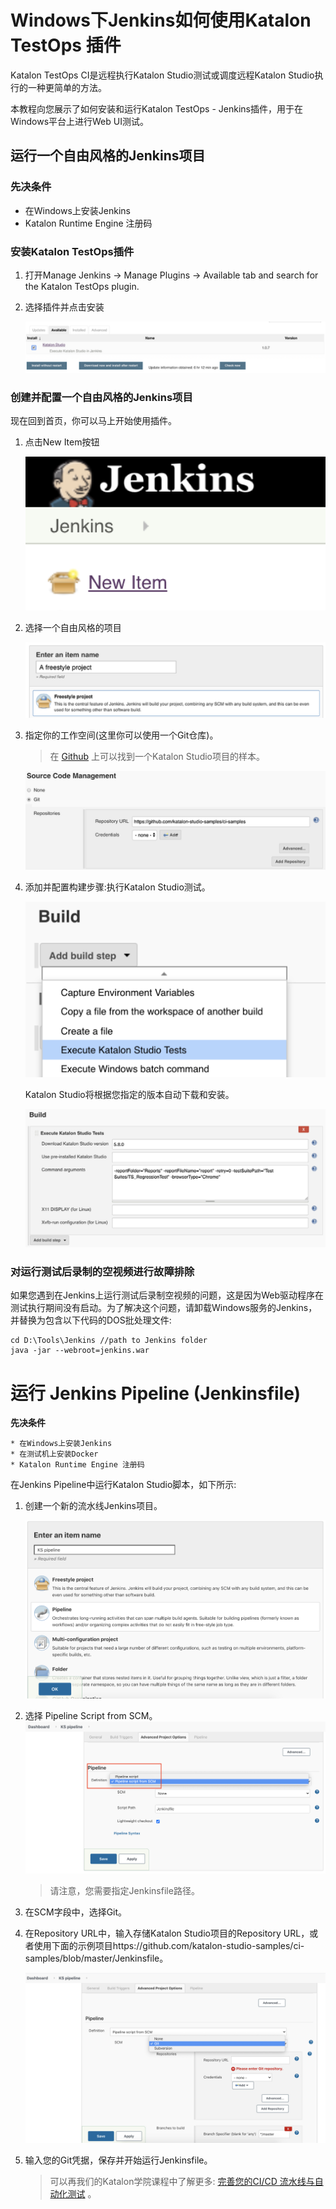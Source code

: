 # Windows下Jenkins如何使用Katalon TestOps 插件
Katalon TestOps CI是远程执行Katalon Studio测试或调度远程Katalon Studio执行的一种更简单的方法。

本教程向您展示了如何安装和运行Katalon TestOps - Jenkins插件，用于在Windows平台上进行Web UI测试。

## 运行一个自由风格的Jenkins项目
### 先决条件
* 在Windows上安装Jenkins
* Katalon Runtime Engine 注册码

### 安装Katalon TestOps插件
1. 打开Manage Jenkins -> Manage Plugins -> Available tab and search for the Katalon TestOps plugin.
2. 选择插件并点击安装
    
    ![avatar](../imgs/xj/img-041-01.png)
    
### 创建并配置一个自由风格的Jenkins项目
现在回到首页，你可以马上开始使用插件。
1. 点击New Item按钮
    
    ![avatar](../imgs/xj/img-041-02.png)
   
2. 选择一个自由风格的项目
    
    ![avatar](../imgs/xj/img-041-03.png)
    
3. 指定你的工作空间(这里你可以使用一个Git仓库)。
    > 在 [Github](https://github.com/katalon-studio-samples/ci-samples) 上可以找到一个Katalon Studio项目的样本。

    ![avatar](../imgs/xj/img-041-04.png)
    
4. 添加并配置构建步骤:执行Katalon Studio测试。

    ![avatar](../imgs/xj/img-041-05.png)
    
    Katalon Studio将根据您指定的版本自动下载和安装。
    
    ![avatar](../imgs/xj/img-041-06.png)
    
### 对运行测试后录制的空视频进行故障排除
如果您遇到在Jenkins上运行测试后录制空视频的问题，这是因为Web驱动程序在测试执行期间没有启动。为了解决这个问题，请卸载Windows服务的Jenkins，并替换为包含以下代码的DOS批处理文件:

```
cd D:\Tools\Jenkins //path to Jenkins folder
java -jar --webroot=jenkins.war
```

# 运行 Jenkins Pipeline (Jenkinsfile)
 **先决条件**
    
    * 在Windows上安装Jenkins
    * 在测试机上安装Docker
    * Katalon Runtime Engine 注册码
 
在Jenkins Pipeline中运行Katalon Studio脚本，如下所示:
    
1. 创建一个新的流水线Jenkins项目。

   ![avatar](../imgs/xj/img-041-07.png)
   
2. 选择 Pipeline Script from SCM。
    ![avatar](../imgs/xj/img-041-08.png)
    
    > 请注意，您需要指定Jenkinsfile路径。
    
3. 在SCM字段中，选择Git。

4. 在Repository URL中，输入存储Katalon Studio项目的Repository URL，或者使用下面的示例项目https://github.com/katalon-studio-samples/ci-samples/blob/master/Jenkinsfile。

     ![avatar](../imgs/xj/img-041-09.png)
 
5. 输入您的Git凭据，保存并开始运行Jenkinsfile。
    > 可以再我们的Katalon学院课程中了解更多: [完善您的CI/CD 流水线与自动化测试](https://academy.katalon.com/courses/automated-testing-cicd-pipeline/?utm_source=kat_docs_testops_jenkins&utm_medium=bottom_link&utm_campaign=academy_promotion) 。